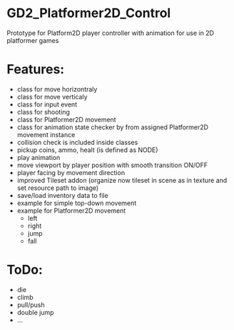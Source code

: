 # GD2_Platformer2D_Control

Prototype for Platform2D player controller with animation for use in 2D platformer games

# Features:

- class for move horizontraly
- class for move verticaly
- class for input event
- class for shooting
- class for Platformer2D movement
- class for animation state checker by from assigned Platformer2D movement instance
- collision check is included inside classes
- pickup coins, ammo, healt (is defined as NODE)
- play animation
- move viewport by player position with smooth transition ON/OFF
- player facing by movement direction
- improved Tileset addon (organize now tileset in scene as in texture and set resource path to image)
- save/load inventory data to file
- example for simple top-down movement
- example for Platformer2D movement
    - left
    - right
    - jump
    - fall
    
# ToDo:

- die
- climb
- pull/push
- double jump
- ...
